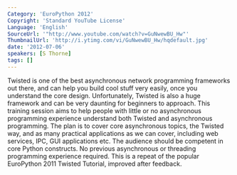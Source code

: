 ```yaml
---
Category: 'EuroPython 2012'
Copyright: 'Standard YouTube License'
Language: 'English'
SourceUrl: '"http://www.youtube.com/watch?v=GuNwewBU_Hw"'
ThumbnailUrl: 'http://i.ytimg.com/vi/GuNwewBU_Hw/hqdefault.jpg'
date: '2012-07-06'
speakers: [S Thorne]
tags: []
---
```

Twisted is one of the best asynchronous network programming frameworks out
there, and can help you build cool stuff very easily, once you understand the
core design. Unfortunately, Twisted is also a huge framework and can be very
daunting for beginners to approach. This training session aims to help people
with little or no asynchronous programming experience understand both Twisted
and asynchronous programming. The plan is to cover core asynchronous topics,
the Twisted way, and as many practical applications as we can cover, including
web services, IPC, GUI applications etc. The audience should be competent in
core Python constructs. No previous asynchronous or threading programming
experience required. This is a repeat of the popular EuroPython 2011 Twisted
Tutorial, improved after feedback.

